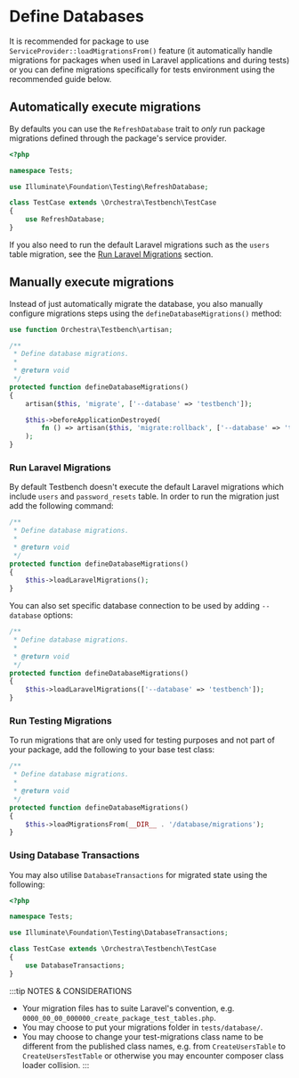 # Define Databases

It is recommended for package to use `ServiceProvider::loadMigrationsFrom()` feature (it automatically handle migrations for packages when used in Laravel applications and during tests) or you can define migrations specifically for tests environment using the recommended guide below.

## Automatically execute migrations

By defaults you can use the `RefreshDatabase` trait to *only* run package migrations defined through the package's service provider.

```php
<?php

namespace Tests;

use Illuminate\Foundation\Testing\RefreshDatabase;

class TestCase extends \Orchestra\Testbench\TestCase
{
    use RefreshDatabase;
}
```

If you also need to run the default Laravel migrations such as the `users` table migration, see the [Run Laravel Migrations](#run-laravel-migrations) section.

## Manually execute migrations

Instead of just automatically migrate the database, you also manually configure migrations steps using the `defineDatabaseMigrations()` method:

```php
use function Orchestra\Testbench\artisan;

/**
 * Define database migrations.
 *
 * @return void
 */
protected function defineDatabaseMigrations()
{
    artisan($this, 'migrate', ['--database' => 'testbench']);

    $this->beforeApplicationDestroyed(
        fn () => artisan($this, 'migrate:rollback', ['--database' => 'testbench'])
    );
}
```

### Run Laravel Migrations

By default Testbench doesn't execute the default Laravel migrations which include `users` and `password_resets` table. In order to run the migration just add the following command:

```php
/**
 * Define database migrations.
 *
 * @return void
 */
protected function defineDatabaseMigrations()
{
    $this->loadLaravelMigrations();
}
```

You can also set specific database connection to be used by adding `--database` options:

```php
/**
 * Define database migrations.
 *
 * @return void
 */
protected function defineDatabaseMigrations()
{
    $this->loadLaravelMigrations(['--database' => 'testbench']);
}
```

### Run Testing Migrations

To run migrations that are only used for testing purposes and not part of your package, add the following to your base test class:

```php
/**
 * Define database migrations.
 *
 * @return void
 */
protected function defineDatabaseMigrations()
{
    $this->loadMigrationsFrom(__DIR__ . '/database/migrations');
}
```

### Using Database Transactions

You may also utilise `DatabaseTransactions` for migrated state using the following:

```php
<?php

namespace Tests;

use Illuminate\Foundation\Testing\DatabaseTransactions;

class TestCase extends \Orchestra\Testbench\TestCase
{
    use DatabaseTransactions;
}
```

:::tip NOTES & CONSIDERATIONS

* Your migration files has to suite Laravel's convention, e.g. `0000_00_00_000000_create_package_test_tables.php`.
* You may choose to put your migrations folder in `tests/database/`.
* You may choose to change your test-migrations class name to be different from the published class names, e.g. from `CreateUsersTable` to `CreateUsersTestTable` or otherwise you may encounter composer class loader collision.
:::
